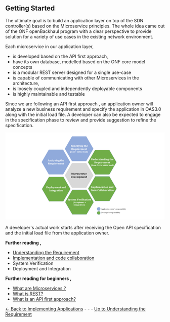 ## Getting Started

The ultimate goal is to build an application layer on top of the SDN controller(s) based on the Microservice principles. The whole idea came out of the ONF openBackhaul program with a clear perspective to provide solution for a variety of use cases in the existing network environment.

Each microservice in our application layer,
- is developed based on the API first approach,
- have its own database, modelled based on the ONF core model concepts
- is a modular REST server designed for a single use-case 
- is capable of communicating with other Microservices in the architecture,
- is loosely coupled and independently deployable components
- is highly maintainable and testable

Since we are following an API first approach , an application owner will analyze a new business requirement and specify the application in OAS3.0 along with the initial load file. A developer can also be expected to engage in the specification phase to review and provide suggestion to refine the specification.

 ![ApplicationDevelopmentLifeCycle](./pictures/ApplicationDevelopmentLifecycle.png)  

A developer's actual work starts after receiving the Open API specification and the initial load file from the application owner.

**Further reading ,** 
- [Understanding the Requirement](../UnderstandingTheRequirement/UnderstandingTheRequirement.md)
- [Implementation and code collaboration](../ImplementationAndCodeCollaboration/ImplementationAndCodeCollaboration.md)
- System Verification
- Deployment and Integration

**Further reading for beginners ,** 
- [What are Microservices ?](WhatAreMicroservices.md)
- [What is REST?](RESTfulServices.md)
- [What is an API first approach?](APIFirstApproach.md)


[<- Back to Implementing Applications](../ImplementingApplications.md) - - - [Up to Understanding the Requirement](../UnderstandingTheRequirement/UnderstandingTheRequirement.md)